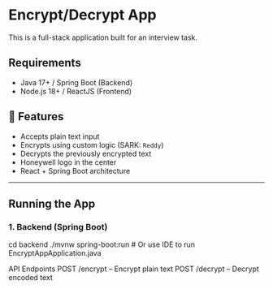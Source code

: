 # Encrypt/Decrypt App

This is a full-stack application built for an interview task.

## Requirements
- Java 17+ / Spring Boot (Backend)
- Node.js 18+ / ReactJS (Frontend)



## 🚀 Features
- Accepts plain text input
- Encrypts using custom logic (SARK: `Reddy`)
- Decrypts the previously encrypted text
- Honeywell logo in the center
- React + Spring Boot architecture

---

## Running the App

### 1. Backend (Spring Boot)
cd backend
./mvnw spring-boot:run   # Or use IDE to run EncryptAppApplication.java


API Endpoints
POST /encrypt – Encrypt plain text
POST /decrypt – Decrypt encoded text
